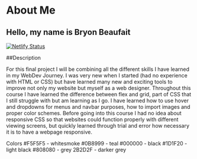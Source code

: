 # About Me

## Hello, my name is Bryon Beaufait

[![Netlify Status](https://api.netlify.com/api/v1/badges/6ff25557-eeae-403e-aa6d-1b246bc6d85d/deploy-status)](https://app.netlify.com/sites/about-me-bryonb88/deploys)

##Description 

For this final project I will be combining all the different skills I have learned in my WebDev Journey.  I was very new when I started (had no experience with HTML or CSS) but have learned many new and exciting tools to improve not only my website but myself as a web designer.  Throughout this course I have learned the difference between flex and grid, part of CSS that I still struggle with but am learning as I go.  I have learned how to use hover and dropdowns for menus and navbar purposes, how to import images and proper color schemes.  Before going into this course I had no idea about responsive CSS so that websites could function properly with different viewing screens, but quickly learned through trial and error how necessary it is to have a webpage responsive. 


Colors 
    #F5F5F5 - whitesmoke
    #0B8999 - teal
    #000000 - black
    #1D1F20 - light black
    #808080 - grey
    2B2D2F - darker grey
